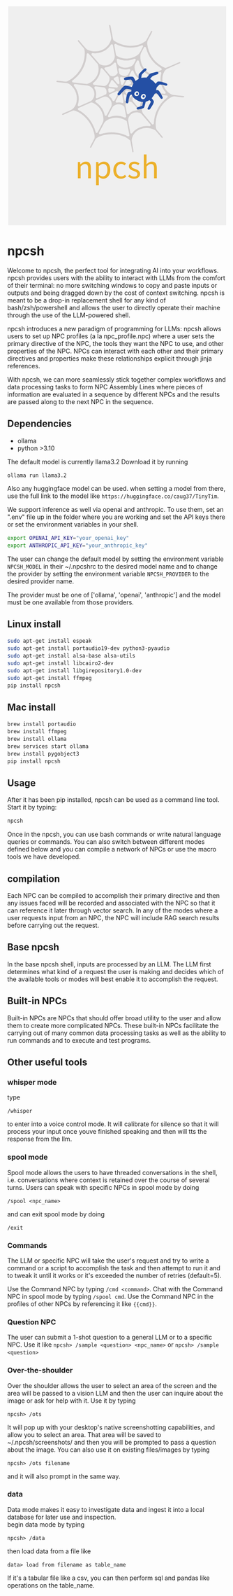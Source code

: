 <p align="center">
  <img src="npcsh.png" alt="npcsh logo with sibiji the spider">
</p>                                      


# npcsh


Welcome to npcsh, the perfect tool for integrating AI into your workflows. npcsh provides users with the ability to interact with LLMs from the comfort of their terminal: no more switching windows to copy and paste inputs or outputs and being dragged down by the cost of context switching.
npcsh is meant to be a drop-in replacement shell for any kind of bash/zsh/powershell and allows the user to directly operate their machine through the use of the LLM-powered shell.

npcsh introduces a new paradigm of programming for LLMs: npcsh allows users to set up NPC profiles (a la npc_profile.npc) where a user sets the primary directive of the NPC, the tools they want the NPC to use, and other properties of the NPC. NPCs can interact with each other and their primary directives and properties make these relationships explicit through jinja references.

With npcsh, we can more seamlessly stick together complex workflows and data processing tasks to form NPC Assembly Lines where pieces of information are evaluated in a sequence by different NPCs and the results are passed along to the next NPC in the sequence. 


## Dependencies
- ollama
- python >3.10

The default model is currently llama3.2
Download it by running
```
ollama run llama3.2
```
Also any huggingface model can be used. when setting a model from there, use the full link to the model like `https://huggingface.co/caug37/TinyTim`.


We support inference as well via openai and anthropic. To use them, set an ".env" file up in the folder where you are working and set the API keys there or set the environment variables in your shell. 

```bash
export OPENAI_API_KEY="your_openai_key"
export ANTHROPIC_API_KEY="your_anthropic_key"
```

The user can change the default model by setting the environment variable `NPCSH_MODEL` in their ~/.npcshrc to the desired model name and to change the provider by setting the environment variable `NPCSH_PROVIDER` to the desired provider name.

The provider must be one of ['ollama', 'openai', 'anthropic'] and the model must be one available from those providers.



## Linux install
```bash
sudo apt-get install espeak
sudo apt-get install portaudio19-dev python3-pyaudio
sudo apt-get install alsa-base alsa-utils
sudo apt-get install libcairo2-dev
sudo apt-get install libgirepository1.0-dev
sudo apt-get install ffmpeg
pip install npcsh

```



## Mac install
```bash
brew install portaudio
brew install ffmpeg
brew install ollama
brew services start ollama
brew install pygobject3
pip install npcsh
```

## Usage
After it has been pip installed, npcsh can be used as a command line tool. Start it by typing:
```bash
npcsh
```

Once in the npcsh, you can use bash commands or write natural language queries or commands. You can also switch between different modes defined below and you can compile a network of NPCs or use the macro tools we have developed.



## compilation

Each NPC can be compiled to accomplish their primary directive and then any issues faced will be recorded and associated with the NPC so that it can reference it later through vector search. In any of the modes where a user requests input from an NPC, the NPC will include RAG search results before carrying out the request.


## Base npcsh


In the base npcsh shell, inputs are processed by an LLM. The LLM first determines what kind of a request the user is making and decides which of the available tools or modes will best enable it to accomplish the request. 




## Built-in NPCs
Built-in NPCs are NPCs that should offer broad utility to the user and allow them to create more complicated NPCs. These built-in NPCs facilitate the carrying out of many common data processing tasks as well as the ability to run commands and to execute and test programs.



## Other useful tools
### whisper mode
type
```npcsh
/whisper
```
to enter into a voice control mode. It will calibrate for silence so that it will process your input once youve finished speaking and then will tts the response from the  llm.

### spool mode

Spool mode allows the users to have threaded conversations in the shell, i.e. conversations where context is retained over the course of several turns.
Users can speak with specific NPCs in spool mode by doing 
```npcsh
/spool <npc_name>
```
 and can exit spool mode by doing
```npcsh
/exit
```

### Commands

The LLM or specific NPC will take the user's request and try to write a command or a script to accomplish the task and then attempt to run it and to tweak it until it works or it's exceeded the number of retries (default=5).

Use the Command NPC by typing ```/cmd <command>```. Chat with the Command NPC in spool mode by typing ```/spool cmd```.
Use the Command NPC in the profiles of other NPCs by referencing it  like ```{{cmd}}```.


### Question NPC

The user can submit a 1-shot question to a general LLM or to a specific NPC.
Use it like
```npcsh> /sample <question> <npc_name>```
or
```npcsh> /sample <question>```

### Over-the-shoulder 

Over the shoulder allows the user to select an area of the screen and the area will be passed to a vision LLM and then the user can inquire about the image or ask for help with it.
Use it by typing
```npcsh
npcsh> /ots
```
It will pop up with your desktop's native screenshotting capabilities, and allow you to select an area. That area will be saved to ~/.npcsh/screenshots/ and then you will be prompted to pass a question about the image. 
You can also use it on existing files/images by typing 
```npcsh
npcsh> /ots filename
```
and it will also prompt in the same way. 

### data 
Data mode makes it easy to investigate data and ingest it into a local database for later use and inspection.  
begin data mode by typing 
```npcsh
npcsh> /data
```
then load data from a file like
```npcsh
data> load from filename as table_name
```
If it's a tabular file like a csv, you can then perform sql and pandas like operations on the table_name.




